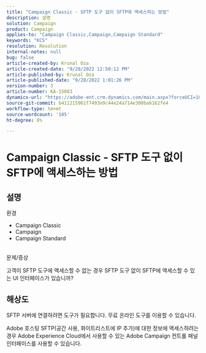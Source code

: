 ```yaml
---
title: "Campaign Classic - SFTP 도구 없이 SFTP에 액세스하는 방법"
description: 설명
solution: Campaign
product: Campaign
applies-to: "Campaign Classic,Campaign,Campaign Standard"
keywords: "KCS"
resolution: Resolution
internal-notes: null
bug: false
article-created-by: Krunal Oza
article-created-date: "9/28/2022 12:50:12 PM"
article-published-by: Krunal Oza
article-published-date: "9/28/2022 1:01:26 PM"
version-number: 3
article-number: KA-15083
dynamics-url: "https://adobe-ent.crm.dynamics.com/main.aspx?forceUCI=1&pagetype=entityrecord&etn=knowledgearticle&id=8537a612-2c3f-ed11-9db1-000d3a5c1bcc"
source-git-commit: b411215961f7493e9c44e24a714e300ba6162fe4
workflow-type: tm+mt
source-wordcount: '105'
ht-degree: 8%

---
```


# Campaign Classic - SFTP 도구 없이 SFTP에 액세스하는 방법

## 설명

환경<br>


- Campaign Classic
- Campaign
- Campaign Standard



<br>문제/증상<br>


고객이 SFTP 도구에 액세스할 수 없는 경우 SFTP 도구 없이 SFTP에 액세스할 수 있는 UI 인터페이스가 있습니까?




## 해상도


SFTP 서버에 연결하려면 도구가 필요합니다. 무료 온라인 도구를 이용할 수 있습니다.

Adobe 호스팅 SFTP(공간 사용, 화이트리스트에 IP 추가)에 대한 정보에 액세스하려는 경우 Adobe Experience Cloud에서 사용할 수 있는 Adobe Campaign 컨트롤 패널 인터페이스를 사용할 수 있습니다.
